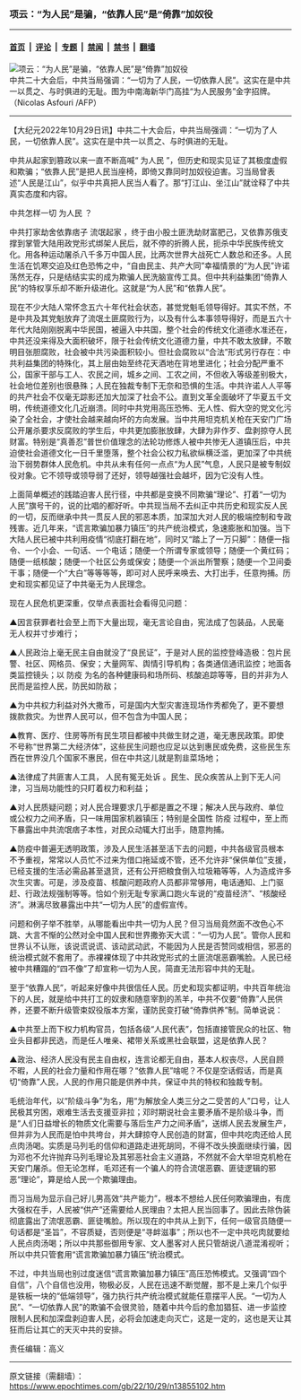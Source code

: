 ### 项云：“为人民”是骗，“依靠人民”是“倚靠”加奴役

---

#### [首页](../../../..?n13855102) &nbsp;|&nbsp; [评论](../../../../../epoch-comment?n13855102) &nbsp;|&nbsp; [专题](../../../../../epoch-special?n13855102) &nbsp;|&nbsp; [禁闻](../../../../../epoch-news?n13855102) &nbsp;|&nbsp; [禁书](../../../../../books?n13855102) &nbsp;|&nbsp; [翻墙](https://github.com/gfw-breaker/nogfw/blob/master/README.md?n13855102)


<div><img alt="项云：“为人民”是骗，“依靠人民”是“倚靠”加奴役" class="attachment-djy_600_400 size-djy_600_400 wp-post-image" src="https://i.epochtimes.com/assets/uploads/2022/10/id13838978-000_1RT53W-600x400.jpg"/>
<div class="caption">
 中共二十大会后，中共当局强调：“一切为了人民，一切依靠人民”。这实在是中共一以贯之、与时俱进的无耻。图为中南海新华门高挂“为人民服务”金字招牌。（Nicolas Asfouri /AFP）
</div></div><hr/><div class="post_content" id="artbody" itemprop="articleBody">
 <!-- article content begin -->
 <p>
  【大纪元2022年10月29日讯】中共二十大会后，中共当局强调：“一切为了人民，一切依靠人民”。这实在是中共一以贯之、与时俱进的无耻。
 </p>
 <p>
  中共从起家到篡政以来一直不断高喊“
  <ok href="https://www.epochtimes.com/gb/tag/%E4%B8%BA%E4%BA%BA%E6%B0%91.html">
   为人民
  </ok>
  ”，但历史和现实见证了其极度虚假和欺骗；“依靠人民”是把人民当座椅，即倚又靠同时加奴役迫害。习当局曾表述“人民是江山”，似乎中共真把人民当人看了。那“打江山、坐江山”就诠释了中共真实态度和内容。
 </p>
 <p>
  中共怎样一切
  <ok href="https://www.epochtimes.com/gb/tag/%E4%B8%BA%E4%BA%BA%E6%B0%91.html">
   为人民
  </ok>
  ？
 </p>
 <p>
  中共打家劫舍依靠痞子
  <ok href="https://www.epochtimes.com/gb/tag/%E6%B5%81%E6%B0%93%E8%B5%B7%E5%AE%B6.html">
   流氓起家
  </ok>
  ，终于由小股土匪洗劫财富肥己，又依靠苏俄支撑到掌管大陆用政党形式绑架人民后，就不停的折腾人民，扼杀中华民族传统文化。用各种运动屠杀八千多万中国人民，比两次世界大战死亡人数总和还多。人民生活在饥寒交迫及红色恐怖之中，“自由民主、共产大同”幸福情景的“为人民”许诺荡然无存，只是结结实实的成为欺骗人民洗脑宣传工具。但中共利益集团“倚靠人民”的特权享乐却不断升级进化。这就是“为人民”和“依靠人民”。
 </p>
 <p>
  现在不少大陆人常怀念五六十年代社会状态，甚觉党魁毛领导得好。其实不然，不是中共及其党魁放弃了流氓土匪腐败行为，以及有什么本事领导得好，而是五六十年代大陆刚刚脱离中华民国，被逼入中共国，整个社会的传统文化道德水准还在，中共还没来得及大面积破坏，限于社会传统文化道德力量，中共不敢太放肆，不敢明目张胆腐败，社会被中共污染面积较小。但社会腐败以“合法”形式另行存在：中共利益集团的特殊化，其上层由始至终花天酒地在背地里进化；社会分配严重不公，国家干部与工人、农民之间，城乡之间、工农之间，不但收入等级差别极大，社会地位差别也很悬殊；人民在独裁专制下无奈和恐惧的生活。中共许诺人人平等的共产社会不仅毫无踪影还加大加深了社会不公。直到文革全面破坏了华夏五千文明，传统道德文化几近崩溃。同时中共党用高压恐怖、无人性、假大空的党文化污染了全社会，才使社会越来越向坏的方向发展。当中共用坦克机关枪在天安门广场公开屠杀要求反腐败的学生后，中共更加膨胀放肆，大肆为非作歹、盘剥掠夺人民财富。特别是“真善忍”普世价值理念的法轮功修炼人被中共惨无人道镇压后，中共迫使社会道德文化一日千里堕落，整个社会公权力私欲纵横泛滥，更加深了中共统治下弱势群体人民危机。中共从未有任何一点点“为人民”气息，人民只是被专制奴役对象。它不领导或领导弱了还好，领导越强社会越坏，因为它没有人性。
 </p>
 <p>
  上面简单概述的践踏迫害人民行径，中共都是变换不同欺骗“理论”、打着“一切为人民”旗号干的，说的比唱的都好听。中共现当局不去纠正中共历史和现实反人民的一切，反而继承中共一贯反人民的邪恶本质，加深加大对人民的极端控制和专政残害。近几年来，“谎言欺骗加暴力镇压”的共产统治模式，急速膨胀和加强。当下大陆人民已被中共利用疫情“彻底打翻在地”，同时又“踏上了一万只脚”：随便一指令、一个小会、一句话、一个电话；随便一个所谓专家或领导；随便一个黄红码；随便一纸核酸；随便一个社区公务或保安；随便一个派出所警察；随便一个卫间委干事；随便一个“大白”等等等等，即可对人民呼来唤去、大打出手，任意拘捕。历史和现实都见证了中共毫无为人民理念。
 </p>
 <p>
  现在人民危机更深重，仅举点表面社会看得见问题：
 </p>
 <p>
  ▲因言获罪者社会至上而下大量出现，毫无言论自由，宪法成了包装品，人民毫无人权并寸步难行；
 </p>
 <p>
  ▲人民政治上毫无民主自由就没了“良民证”，于是对人民的监控登峰造极：包片民警、社区、网格员、保安；大量网军、舆情引导机构；各类通信通讯监控；地面各类监控镜头；以
  <ok href="https://www.epochtimes.com/gb/tag/%E9%98%B2%E7%96%AB.html">
   防疫
  </ok>
  为名的各种健康码和场所码、核酸追踪等等，目的并非为人民而是监控人民，防民如防敌；
 </p>
 <p>
  ▲为中共权力利益对外大撒币，可是国内大型灾害连现场作秀都免了，更不要想拨款救灾。为世界人民可以，但不包含为中国人民；
 </p>
 <p>
  ▲教育、医疗、住房等所有民生项目都被中共做生财之道，毫无惠民政策。即使不号称“世界第二大经济体”，这些民生问题也应足以达到惠民或免费，这些民生东西在世界没几个国家不惠民，但在中共这儿就是割韭菜场地；
 </p>
 <p>
  ▲法律成了共匪害人工具，
  <ok href="https://www.epochtimes.com/gb/tag/%E4%BA%BA%E6%B0%91%E6%9C%89%E5%86%A4%E6%97%A0%E5%A4%84%E8%AF%89.html">
   人民有冤无处诉
  </ok>
  。民生、民众疾苦从上到下无人问津，习当局功能性的只盯着权力和利益；
 </p>
 <p>
  ▲对人民质疑问题；对人民合理要求几乎都是置之不理；解决人民与政府、单位或公权力之间矛盾，只一味用国家机器镇压；特别是全国性
  <ok href="https://www.epochtimes.com/gb/tag/%E9%98%B2%E7%96%AB.html">
   防疫
  </ok>
  过程中，至上而下暴露出中共流氓痞子本性，对民众动辄大打出手，随意拘捕。
 </p>
 <p>
  ▲防疫中普遍无透明政策，涉及人民生活甚至活下去的问题，中共各级官员根本不予重视，常常以人员忙不过来为借口拖延或不管，还不允许非“保供单位”支援，已经支援的生活必需品甚至退货，还有公开把粮食倒入垃圾箱等等，人为造成许多次生灾害。可是，涉及疫苗、核酸问题政府人员都非常够用，电话通知、上门驱赶、行政法规强制等等。恰如个别无耻专家满口跑火车说的“疫苗经济”、“核酸经济”。淋漓尽致暴露出中共“一切为人民”的虚假宣传。
 </p>
 <p>
  问题和例子举不胜举，从哪能看出中共一切为人民？但习当局竟然面不改色心不跳、大言不惭的公然对全中国人民和世界撒弥天大谎：“一切为人民”。管你人民和世界认不认账，该说谎说谎、该动武动武，不能因为人民是否赞同或相信，邪恶的统治模式就不套用了。赤裸裸体现了中共政党形式的土匪流氓恶霸嘴脸。人民已经被中共糟蹋的“四不像”了却宣称一切为人民，简直无法形容中共的无耻。
 </p>
 <p>
  至于“依靠人民”，听起来好像中共很信任人民。历史和现实都证明，中共百年统治下的人民，就是给中共打工的奴隶和随意宰割的羔羊，中共不仅要“倚靠”人民供养，还要不断升级管束奴役版本方案，谨防民变打破“倚靠供养”制。简单说说：
 </p>
 <p>
  ▲中共至上而下权力机构官员，包括各级“人民代表”，包括直接管民众的社区、物业头目都非民选，而是任人唯亲、裙带关系或黑社会联盟，这是依靠人民？
 </p>
 <p>
  ▲政治、经济人民没有民主自由权，连言论都无自由，基本人权丧尽，人民自顾不暇，人民的社会力量和作用在哪？“依靠人民”啥呢？不仅是空话假话，而是真切“倚靠”人民，人民的作用只能是供养中共，保证中共的特权和独裁专制。
 </p>
 <p>
  毛统治年代，以“阶级斗争”为名，用“为解放全人类三分之二受苦的人”口号，让人民极其穷困，艰难生活去支援亚非拉；邓时期说社会主要矛盾不是阶级斗争，而是“人们日益增长的物质文化需要与落后生产力之间矛盾”，送绑人民去发展生产，但并非为人民而是怕中共垮台，并大肆掠夺人民创造的财富，但中共吃肉还给人民点肉汤喝。实质是马列毛的信仰和道路走进死胡同，不得不改头换面继续行骗，因为邓也不允许抛弃马列毛理论及其邪恶社会主义道路，不然就不会大举坦克机枪在天安门屠杀。但无论怎样，毛邓还有一个骗人的符合流氓恶霸、匪徒逻辑的邪恶“理论”，算是给人民一个欺骗理由。
 </p>
 <p>
  而习当局为显示自己好儿男高效“共产能力”，根本不想给人民任何欺骗理由，有庞大强权在手，人民被“供产”还需要给人民理由？太把人民当回事了。因此去除伪装彻底露出了流氓恶霸、匪徒嘴脸。所以现在的中共从上到下，任何一级官员随便一句话都是“圣旨”，不容质疑，否则便是“寻衅滋事”；所以也不一定中共吃肉就要给人民点肉汤喝；所以中共那些御用专家、文人墨客对人民只管胡说八道混淆视听；所以中共只管套用“谎言欺骗加暴力镇压”统治模式。
 </p>
 <p>
  不过，中共当局也别过度迷信“谎言欺骗加暴力镇压”高压恐怖模式。又强调“四个自信”，八个自信也没用，物极必反，人民在迅速不断觉醒，那不是上来几个似乎是铁板一块的“低端领导”，强力执行共产统治模式就能任意摆平人民。“一切为人民”、“一切依靠人民”的欺骗不会很灵验，随着中共今后的愈加猖狂、进一步监控限制人民和加深盘剥迫害人民，必将会加速走向灭亡，这是一定的，这也是天让其狂而后让其亡的天灭中共的安排。
 </p>
 <p>
  责任编辑：高义
 </p>
 <!-- article content end -->
 <div id="below_article_ad">
 </div>
</div>


---

原文链接（需翻墙）：https://www.epochtimes.com/gb/22/10/29/n13855102.htm
